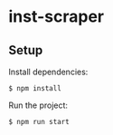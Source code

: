 # inst-scraper

## Setup

Install dependencies:

    $ npm install

Run the project:

    $ npm run start
